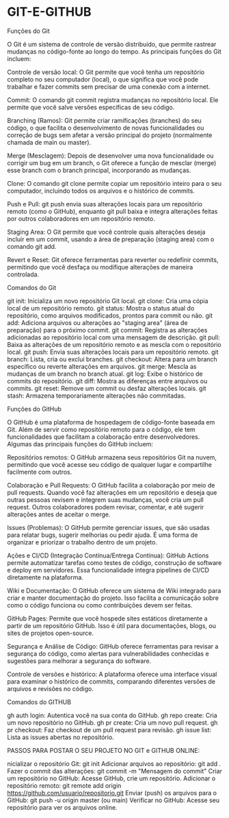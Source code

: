 # GIT-E-GITHUB
Funções do Git

O Git é um sistema de controle de versão distribuído, que permite rastrear mudanças no código-fonte ao longo do tempo. As principais funções do Git incluem:

Controle de versão local: O Git permite que você tenha um repositório completo no seu computador (local), o que significa que você pode trabalhar e fazer commits sem precisar de uma conexão com a internet.

Commit: O comando git commit registra mudanças no repositório local. Ele permite que você salve versões específicas de seu código.

Branching (Ramos): Git permite criar ramificações (branches) do seu código, o que facilita o desenvolvimento de novas funcionalidades ou correção de bugs sem afetar a versão principal do projeto (normalmente chamada de main ou master).

Merge (Mesclagem): Depois de desenvolver uma nova funcionalidade ou corrigir um bug em um branch, o Git oferece a função de mesclar (merge) esse branch com o branch principal, incorporando as mudanças.

Clone: O comando git clone permite copiar um repositório inteiro para o seu computador, incluindo todos os arquivos e o histórico de commits.

Push e Pull: git push envia suas alterações locais para um repositório remoto (como o GitHub), enquanto git pull baixa e integra alterações feitas por outros colaboradores em um repositório remoto.

Staging Area: O Git permite que você controle quais alterações deseja incluir em um commit, usando a área de preparação (staging area) com o comando git add.

Revert e Reset: Git oferece ferramentas para reverter ou redefinir commits, permitindo que você desfaça ou modifique alterações de maneira controlada.

Comandos do Git

git init: Inicializa um novo repositório Git local.
git clone: Cria uma cópia local de um repositório remoto.
git status: Mostra o status atual do repositório, como arquivos modificados, prontos para commit ou não.
git add: Adiciona arquivos ou alterações ao "staging area" (área de preparação) para o próximo commit.
git commit: Registra as alterações adicionadas ao repositório local com uma mensagem de descrição.
git pull: Baixa as alterações de um repositório remoto e as mescla com o repositório local.
git push: Envia suas alterações locais para um repositório remoto.
git branch: Lista, cria ou exclui branches.
git checkout: Altera para um branch específico ou reverte alterações em arquivos.
git merge: Mescla as mudanças de um branch no branch atual.
git log: Exibe o histórico de commits do repositório.
git diff: Mostra as diferenças entre arquivos ou commits.
git reset: Remove um commit ou desfaz alterações locais.
git stash: Armazena temporariamente alterações não commitadas.

Funções do GitHub

O GitHub é uma plataforma de hospedagem de código-fonte baseada em Git. Além de servir como repositório remoto para o código, ele tem funcionalidades que facilitam a colaboração entre desenvolvedores. Algumas das principais funções do GitHub incluem:

Repositórios remotos: O GitHub armazena seus repositórios Git na nuvem, permitindo que você acesse seu código de qualquer lugar e compartilhe facilmente com outros.

Colaboração e Pull Requests: O GitHub facilita a colaboração por meio de pull requests. Quando você faz alterações em um repositório e deseja que outras pessoas revisem e integrem suas mudanças, você cria um pull request. Outros colaboradores podem revisar, comentar, e até sugerir alterações antes de aceitar o merge.

Issues (Problemas): O GitHub permite gerenciar issues, que são usadas para relatar bugs, sugerir melhorias ou pedir ajuda. É uma forma de organizar e priorizar o trabalho dentro de um projeto.

Ações e CI/CD (Integração Contínua/Entrega Contínua): GitHub Actions permite automatizar tarefas como testes de código, construção de software e deploy em servidores. Essa funcionalidade integra pipelines de CI/CD diretamente na plataforma.

Wiki e Documentação: O GitHub oferece um sistema de Wiki integrado para criar e manter documentação do projeto. Isso facilita a comunicação sobre como o código funciona ou como contribuições devem ser feitas.

GitHub Pages: Permite que você hospede sites estáticos diretamente a partir de um repositório GitHub. Isso é útil para documentações, blogs, ou sites de projetos open-source.

Segurança e Análise de Código: GitHub oferece ferramentas para revisar a segurança do código, como alertas para vulnerabilidades conhecidas e sugestões para melhorar a segurança do software.

Controle de versões e histórico: A plataforma oferece uma interface visual para examinar o histórico de commits, comparando diferentes versões de arquivos e revisões no código.

Comandos do GITHUB

gh auth login: Autentica você na sua conta do GitHub.
gh repo create: Cria um novo repositório no GitHub.
gh pr create: Cria um novo pull request.
gh pr checkout: Faz checkout de um pull request para revisão.
gh issue list: Lista as issues abertas no repositório.

PASSOS PARA POSTAR O SEU PROJETO NO GIT e GITHUB ONLINE:

nicializar o repositório Git: git init
Adicionar arquivos ao repositório: git add .
Fazer o commit das alterações: git commit -m "Mensagem do commit"
Criar um repositório no GitHub: Acesse GitHub, crie um repositório.
Adicionar o repositório remoto: git remote add origin https://github.com/usuario/repositorio.git
Enviar (push) os arquivos para o GitHub: git push -u origin master (ou main)
Verificar no GitHub: Acesse seu repositório para ver os arquivos online.





